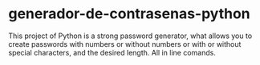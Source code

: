 # generador-de-contrasenas-python

This project of Python is a strong password generator, what allows you to create passwords with numbers or without numbers or with or without special characters, and the desired length. All in line comands.
